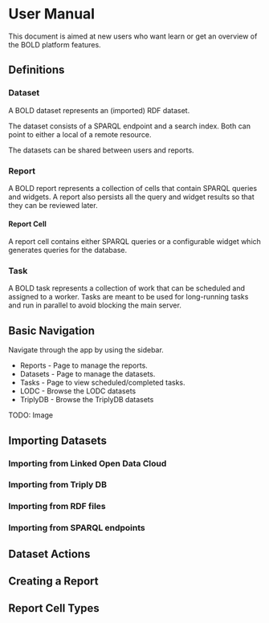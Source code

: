 # User Manual
This document is aimed at new users who want learn or get an overview of the BOLD platform features.

## Definitions
### Dataset
A BOLD dataset represents an (imported) RDF dataset. 

The dataset consists of a SPARQL endpoint and a search index.
Both can point to either a local of a remote resource.

The datasets can be shared between users and reports.

### Report
A BOLD report represents a collection of cells that contain SPARQL queries and widgets.
A report also persists all the query and widget results so that they can be reviewed later.

#### Report Cell
A report cell contains either SPARQL queries or a configurable widget which generates queries for the database.

### Task
A BOLD task represents a collection of work that can be scheduled and assigned to a worker.
Tasks are meant to be used for long-running tasks and run in parallel to avoid blocking the main server.

## Basic Navigation
Navigate through the app by using the sidebar.

* Reports - Page to manage the reports.
* Datasets - Page to manage the datasets.
* Tasks - Page to view scheduled/completed tasks.
* LODC - Browse the LODC datasets
* TriplyDB - Browse the TriplyDB datasets

TODO: Image

## Importing Datasets

### Importing from Linked Open Data Cloud

### Importing from Triply DB

### Importing from RDF files

### Importing from SPARQL endpoints


## Dataset Actions


## Creating a Report


## Report Cell Types

### 